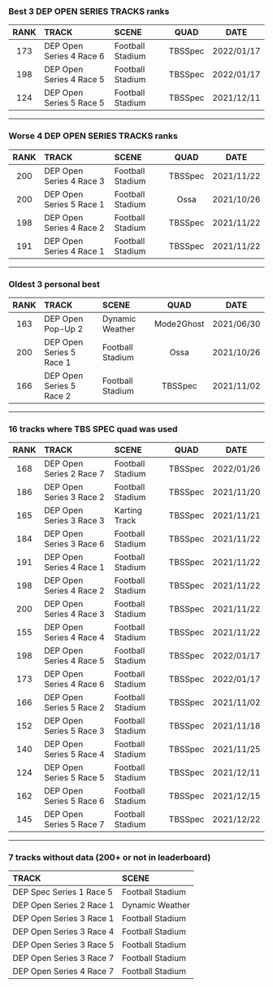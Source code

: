 ### Best 3 DEP OPEN SERIES TRACKS ranks
|RANK|TRACK|SCENE|QUAD|DATE|
|:---:|:---|:---|:---:|:---:|
|173|DEP Open Series 4 Race 6|Football Stadium|TBSSpec|2022/01/17|
|198|DEP Open Series 4 Race 5|Football Stadium|TBSSpec|2022/01/17|
|124|DEP Open Series 5 Race 5|Football Stadium|TBSSpec|2021/12/11|
---
### Worse 4 DEP OPEN SERIES TRACKS ranks
|RANK|TRACK|SCENE|QUAD|DATE|
|:---:|:---|:---|:---:|:---:|
|200|DEP Open Series 4 Race 3|Football Stadium|TBSSpec|2021/11/22|
|200|DEP Open Series 5 Race 1|Football Stadium|Ossa|2021/10/26|
|198|DEP Open Series 4 Race 2|Football Stadium|TBSSpec|2021/11/22|
|191|DEP Open Series 4 Race 1|Football Stadium|TBSSpec|2021/11/22|
---
### Oldest 3 personal best
|RANK|TRACK|SCENE|QUAD|DATE|
|:---:|:---|:---|:---:|:---:|
|163|DEP Open Pop-Up 2|Dynamic Weather|Mode2Ghost|2021/06/30|
|200|DEP Open Series 5 Race 1|Football Stadium|Ossa|2021/10/26|
|166|DEP Open Series 5 Race 2|Football Stadium|TBSSpec|2021/11/02|
---
### 16 tracks where TBS SPEC quad was used
|RANK|TRACK|SCENE|QUAD|DATE|
|:---:|:---|:---|:---:|:---:|
|168|DEP Open Series 2 Race 7|Football Stadium|TBSSpec|2022/01/26|
|186|DEP Open Series 3 Race 2|Football Stadium|TBSSpec|2021/11/20|
|165|DEP Open Series 3 Race 3|Karting Track|TBSSpec|2021/11/21|
|184|DEP Open Series 3 Race 6|Football Stadium|TBSSpec|2021/11/22|
|191|DEP Open Series 4 Race 1|Football Stadium|TBSSpec|2021/11/22|
|198|DEP Open Series 4 Race 2|Football Stadium|TBSSpec|2021/11/22|
|200|DEP Open Series 4 Race 3|Football Stadium|TBSSpec|2021/11/22|
|155|DEP Open Series 4 Race 4|Football Stadium|TBSSpec|2021/11/22|
|198|DEP Open Series 4 Race 5|Football Stadium|TBSSpec|2022/01/17|
|173|DEP Open Series 4 Race 6|Football Stadium|TBSSpec|2022/01/17|
|166|DEP Open Series 5 Race 2|Football Stadium|TBSSpec|2021/11/02|
|152|DEP Open Series 5 Race 3|Football Stadium|TBSSpec|2021/11/18|
|140|DEP Open Series 5 Race 4|Football Stadium|TBSSpec|2021/11/25|
|124|DEP Open Series 5 Race 5|Football Stadium|TBSSpec|2021/12/11|
|162|DEP Open Series 5 Race 6|Football Stadium|TBSSpec|2021/12/15|
|145|DEP Open Series 5 Race 7|Football Stadium|TBSSpec|2021/12/22|
---
### 7 tracks without data (200+ or not in leaderboard)
|TRACK|SCENE|
|:---|:---|
|DEP Spec Series 1 Race 5|Football Stadium|
|DEP Open Series 2 Race 1|Dynamic Weather|
|DEP Open Series 3 Race 1|Football Stadium|
|DEP Open Series 3 Race 4|Football Stadium|
|DEP Open Series 3 Race 5|Football Stadium|
|DEP Open Series 3 Race 7|Football Stadium|
|DEP Open Series 4 Race 7|Football Stadium|
